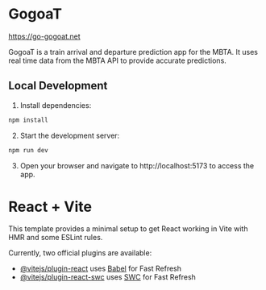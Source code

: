 # GogoaT

https://go-gogoat.net

GogoaT is a train arrival and departure prediction app for the MBTA. It uses real time data from the MBTA API to provide accurate predictions.

## Local Development

1. Install dependencies:

```bash
npm install
```

2. Start the development server:

```bash
npm run dev
```

3. Open your browser and navigate to http://localhost:5173 to access the app.

# React + Vite

This template provides a minimal setup to get React working in Vite with HMR and some ESLint rules.

Currently, two official plugins are available:

- [@vitejs/plugin-react](https://github.com/vitejs/vite-plugin-react/blob/main/packages/plugin-react/README.md) uses [Babel](https://babeljs.io/) for Fast Refresh
- [@vitejs/plugin-react-swc](https://github.com/vitejs/vite-plugin-react-swc) uses [SWC](https://swc.rs/) for Fast Refresh
